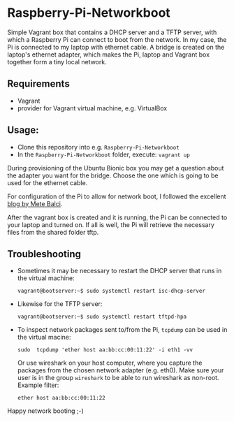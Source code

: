# Raspberry-Pi-Networkboot
Simple Vagrant box that contains a DHCP server and a TFTP server, with which a Raspberry Pi can connect to boot from the network.
In my case, the Pi is connected to my laptop with ethernet cable. A bridge is created on the laptop's ethernet adapter, which makes the
Pi, laptop and Vagrant box together form a tiny local network.

## Requirements
- Vagrant
- provider for Vagrant virtual machine, e.g. VirtualBox

## Usage:

- Clone this repository into e.g. ```Raspberry-Pi-Networkboot```
- In the ```Raspberry-Pi-Networkboot``` folder, execute:
  `vagrant up`

During provisioning of the Ubuntu Bionic box you may get a question about the adapter you want for the bridge. Choose the one which is
going to be used for the ethernet cable.

For configuration of the Pi to allow for network boot, I followed the excellent
[blog by Mete Balci](https://metebalci.com/blog/bare-metal-rpi3-network-boot/).

After the vagrant box is created and it is running, the Pi can be connected to your laptop and turned on. If all is well, the Pi
will retrieve the necessary files from the shared folder tftp.

## Troubleshooting
- Sometimes it may be necessary to restart the DHCP server that runs in the virtual machine:

  ```vagrant@bootserver:~$ sudo systemctl restart isc-dhcp-server```
- Likewise for the TFTP server:

  ```vagrant@bootserver:~$ sudo systemctl restart tftpd-hpa```
- To inspect network packages sent to/from the Pi, ```tcpdump``` can be used in the virtual macine:

  ```sudo  tcpdump 'ether host aa:bb:cc:00:11:22' -i eth1 -vv```
  
  Or use wireshark on your host computer, where you capture the packages from the chosen network adapter (e.g. eth0). Make sure your user is in the group ```wireshark``` to be able to run wireshark as non-root. Example filter:
  
  ```ether host aa:bb:cc:00:11:22```
  
Happy network booting ;-)
